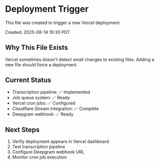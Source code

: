 # Deployment Trigger

This file was created to trigger a new Vercel deployment.

Created: 2025-08-14 19:30 PDT

## Why This File Exists

Vercel sometimes doesn't detect small changes to existing files. Adding a new file should force a deployment.

## Current Status

- Transcription pipeline: ✅ Implemented
- Job queue system: ✅ Ready
- Vercel cron jobs: ✅ Configured
- Cloudflare Stream integration: ✅ Complete
- Deepgram webhook: ✅ Ready

## Next Steps

1. Verify deployment appears in Vercel dashboard
2. Test transcription pipeline
3. Configure Deepgram webhook URL
4. Monitor cron job execution
